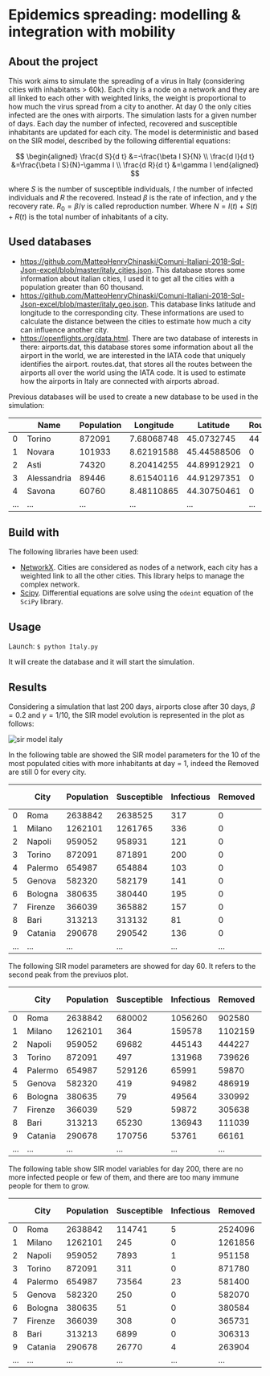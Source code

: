 # Epidemics spreading: modelling & integration with mobility

## About the project
This work aims to simulate the spreading of a virus in Italy (considering cities with inhabitants > 60k). Each city is a node on a network and they are all linked to each other with weighted links, the weight is proportional to how much the virus spread from a city to another. At day 0 the only cities infected are the ones with airports. The simulation lasts for a given number of days. Each day the number of infected, recovered and susceptible inhabitants are updated for each city. The model is deterministic and based on the SIR model, described by the following differential equations:

$$
\begin{aligned}
\frac{d S}{d t} &=-\frac{\beta I S}{N} \\
\frac{d I}{d t} &=\frac{\beta I S}{N}-\gamma I \\
\frac{d R}{d t} &=\gamma I
\end{aligned}
$$

where $S$ is the number of susceptible individuals, $I$ the number of infected individuals and $R$ the recovered. Instead $\beta$ is the rate of infection, and $\gamma$ the recovery rate. $R_0=\beta / \gamma$ is called reproduction number. 
Where $N=I(t)+S(t)+R(t)$ is the total number of inhabitants of a city.

## Used databases

* https://github.com/MatteoHenryChinaski/Comuni-Italiani-2018-Sql-Json-excel/blob/master/italy_cities.json. This database stores some information about italian cities, I used it to get all the cities with a population greater than 60 thousand.
* https://github.com/MatteoHenryChinaski/Comuni-Italiani-2018-Sql-Json-excel/blob/master/italy_geo.json. This database links latitude and longitude to the corresponding city. These informations are used to calculate the distance between the cities to estimate how much a city can influence another city.
* https://openflights.org/data.html. There are two database of interests in there: airports.dat, this database stores some information about all the airport in the world, we are interested in the IATA code that uniquely identifies the airport. routes.dat, that stores all the routes between the airports all over the world using the IATA code. It is used to estimate how the airports in Italy are connected with airports abroad.

Previous databases will be used to create a new database to be used in the simulation:

|     | Name        | Population | Longitude   | Latitude    | Routes |
|-----|-------------|------------|-------------|-------------|--------|
| 0   | Torino      | 872091     | 7.68068748  | 45.0732745  | 44     |
| 1   | Novara      | 101933     | 8.62191588  | 45.44588506 | 0      |
| 2   | Asti        | 74320      | 8.20414255  | 44.89912921 | 0      |
| 3   | Alessandria | 89446      | 8.61540116  | 44.91297351 | 0      |
| 4   | Savona      | 60760      | 8.48110865  | 44.30750461 | 0      |
| ... | ...         | ...        | ...         | ...         | ...    |

## Build with
The following libraries have been used:
* [NetworkX](https://networkx.org/). Cities are considered as nodes of a network, each city has a weighted link to all the other cities. This library helps to manage the complex network.
* [Scipy](https://scipy.org/). Differential equations are solve using the `odeint` equation of the `SciPy` library.


## Usage
Launch:
`$ python Italy.py`

It will create the database and it will start the simulation.

## Results

Considering a simulation that last 200 days, airports close after 30 days, $\beta = 0.2$ and $\gamma = 1/10$, the SIR model evolution is represented in the plot as follows:

![sir model italy](https://github.com/danieletrisciani/epidemic-spreding-and-mobility/assets/20107065/6e223b49-a3db-497d-bb0a-5491fb84beae)

In the following table are showed the SIR model parameters for the 10 of the most populated cities with more inhabitants at day = 1, indeed the Removed are still 0 for every city.

|     | City    | Population | Susceptible | Infectious | Removed | Airport routes |
|-----|---------|------------|-------------|------------|---------|----------------|
| 0   | Roma    | 2638842    | 2638525     | 317        | 0       | 50             |
| 1   | Milano  | 1262101    | 1261765     | 336        | 0       | 60             |
| 2   | Napoli  | 959052     | 958931      | 121        | 0       | 0              |
| 3   | Torino  | 872091     | 871891      | 200        | 0       | 44             |
| 4   | Palermo | 654987     | 654884      | 103        | 0       | 63             |
| 5   | Genova  | 582320     | 582179      | 141        | 0       | 20             |
| 6   | Bologna | 380635     | 380440      | 195        | 0       | 88             |
| 7   | Firenze | 366039     | 365882      | 157        | 0       | 53             |
| 8   | Bari    | 313213     | 313132      | 81         | 0       | 50             |
| 9   | Catania | 290678     | 290542      | 136        | 0       | 115            |
| ... | ...     | ...        | ...         | ...        | ...     | ...            |

The following SIR model parameters are showed for day 60. It refers to the second peak from the previuos plot.

|     | City    | Population | Susceptible | Infectious | Removed | Airport routes |
|-----|---------|------------|-------------|------------|---------|----------------|
| 0   | Roma    | 2638842    | 680002      | 1056260    | 902580  | 50             |
| 1   | Milano  | 1262101    | 364         | 159578     | 1102159 | 60             |
| 2   | Napoli  | 959052     | 69682       | 445143     | 444227  | 0              |
| 3   | Torino  | 872091     | 497         | 131968     | 739626  | 44             |
| 4   | Palermo | 654987     | 529126      | 65991      | 59870   | 63             |
| 5   | Genova  | 582320     | 419         | 94982      | 486919  | 20             |
| 6   | Bologna | 380635     | 79          | 49564      | 330992  | 88             |
| 7   | Firenze | 366039     | 529         | 59872      | 305638  | 53             |
| 8   | Bari    | 313213     | 65230       | 136943     | 111039  | 50             |
| 9   | Catania | 290678     | 170756      | 53761      | 66161   | 115            |
| ... | ...     | ...        | ...         | ...        | ...     | ...            |

The following table show SIR model variables for day 200, there are no more infected people or few of them, and there are too many immune people for them to grow.

|     | City    | Population | Susceptible | Infectious | Removed | Airport routes |
|-----|---------|------------|-------------|------------|---------|----------------|
| 0   | Roma    | 2638842    | 114741      | 5          | 2524096 | 50             |
| 1   | Milano  | 1262101    | 245         | 0          | 1261856 | 60             |
| 2   | Napoli  | 959052     | 7893        | 1          | 951158  | 0              |
| 3   | Torino  | 872091     | 311         | 0          | 871780  | 44             |
| 4   | Palermo | 654987     | 73564       | 23         | 581400  | 63             |
| 5   | Genova  | 582320     | 250         | 0          | 582070  | 20             |
| 6   | Bologna | 380635     | 51          | 0          | 380584  | 88             |
| 7   | Firenze | 366039     | 308         | 0          | 365731  | 53             |
| 8   | Bari    | 313213     | 6899        | 0          | 306313  | 50             |
| 9   | Catania | 290678     | 26770       | 4          | 263904  | 115            |
| ... | ...     | ...        | ...         | ...        | ...     | ...            |

